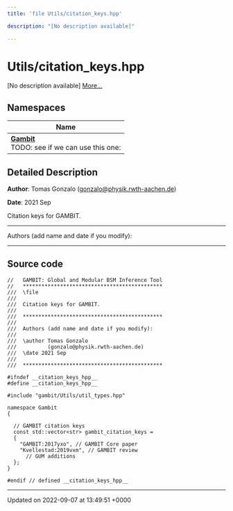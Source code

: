 ```yaml
---
title: 'file Utils/citation_keys.hpp'

description: "[No description available]"

---
```


# Utils/citation_keys.hpp



[No description available] [More...](#detailed-description)

## Namespaces

| Name           |
| -------------- |
| **[Gambit](/documentation/code/namespaces/namespacegambit/)** <br>TODO: see if we can use this one:  |

## Detailed Description


**Author**: Tomas Gonzalo ([gonzalo@physik.rwth-aachen.de](mailto:gonzalo@physik.rwth-aachen.de)) 

**Date**: 2021 Sep

Citation keys for GAMBIT.



------------------

Authors (add name and date if you modify):



------------------




## Source code

```
//   GAMBIT: Global and Modular BSM Inference Tool
//   *********************************************
///  \file
///
///  Citation keys for GAMBIT.
///
///  *********************************************
///
///  Authors (add name and date if you modify):
///
///  \author Tomas Gonzalo
///          (gonzalo@physik.rwth-aachen.de)
///  \date 2021 Sep
///
///  *********************************************

#ifndef __citation_keys_hpp__
#define __citation_keys_hpp__

#include "gambit/Utils/util_types.hpp"

namespace Gambit
{

  // GAMBIT citation keys
  const std::vector<str> gambit_citation_keys = 
  {
    "GAMBIT:2017yxo", // GAMBIT Core paper
    "Kvellestad:2019vxm", // GAMBIT review
      // GUM additions
  };
}

#endif // defined __citation_keys_hpp__
```


-------------------------------

Updated on 2022-09-07 at 13:49:51 +0000
